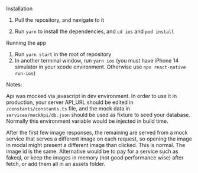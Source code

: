 Installation


1. Pull the repository, and navigate to it

2. Run `yarn` to install the dependencies, and `cd ios` and `pod install` 

Running the app

1. Run `yarn start` in the root of repository  
2. In another terminal window, run `yarn ios` (you must have iPhone 14 simulator in your xcode environment. Otherwise use `npx react-native run-ios`)


Notes:  

Api was mocked via javascript in dev environment. In order to use it in production, your server API_URL should be edited in `/constants/constants.ts` file, and the mock data in `services/mockApi/db.json` should be used as fixture to seed your database. Normally this environment variable would be injected in build time. 

After the first few image responses, the remaining are served from a mock service that serves a different image on each request, so opening the image in modal might present a different image than clicked. This is normal. The image id is the same. Alternative would be to pay for a service such as fakeql, or keep the images in memory (not good performance wise) after fetch, or add them all in an assets folder. 


